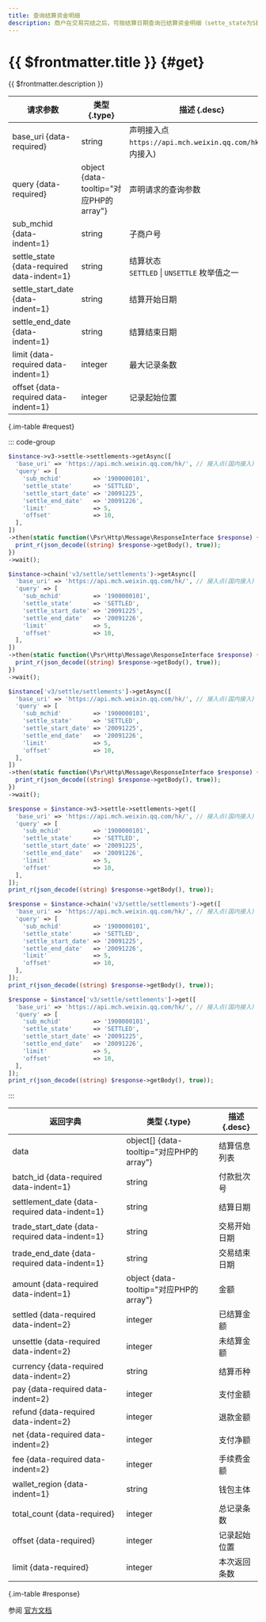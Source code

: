 ```yaml
---
title: 查询结算资金明细
description: 商户在交易完结之后，可按结算日期查询已结算资金明细（sette_state为SETTLED），也可以查询未结算资金明细（sette_state为UNSETTLE）。
---
```


# {{ $frontmatter.title }} {#get}

{{ $frontmatter.description }}

| 请求参数 | 类型 {.type} | 描述 {.desc}
| --- | --- | ---
| base_uri {data-required} | string | 声明接入点`https://api.mch.weixin.qq.com/hk/`(国内接入)
| query {data-required} | object {data-tooltip="对应PHP的array"} | 声明请求的查询参数
| sub_mchid {data-indent=1} | string | 子商户号
| settle_state {data-required data-indent=1} | string | 结算状态<br/>`SETTLED` \| `UNSETTLE` 枚举值之一
| settle_start_date {data-indent=1} | string | 结算开始日期
| settle_end_date {data-indent=1} | string | 结算结束日期
| limit {data-required data-indent=1} | integer | 最大记录条数
| offset {data-required data-indent=1} | integer | 记录起始位置

{.im-table #request}

::: code-group

```php [异步纯链式]
$instance->v3->settle->settlements->getAsync([
  'base_uri' => 'https://api.mch.weixin.qq.com/hk/', // 接入点(国内接入)
  'query' => [
    'sub_mchid'         => '1900000101',
    'settle_state'      => 'SETTLED',
    'settle_start_date' => '20091225',
    'settle_end_date'   => '20091226',
    'limit'             => 5,
    'offset'            => 10,
  ],
])
->then(static function(\Psr\Http\Message\ResponseInterface $response) {
  print_r(json_decode((string) $response->getBody(), true));
})
->wait();
```

```php [异步声明式]
$instance->chain('v3/settle/settlements')->getAsync([
  'base_uri' => 'https://api.mch.weixin.qq.com/hk/', // 接入点(国内接入)
  'query' => [
    'sub_mchid'         => '1900000101',
    'settle_state'      => 'SETTLED',
    'settle_start_date' => '20091225',
    'settle_end_date'   => '20091226',
    'limit'             => 5,
    'offset'            => 10,
  ],
])
->then(static function(\Psr\Http\Message\ResponseInterface $response) {
  print_r(json_decode((string) $response->getBody(), true));
})
->wait();
```

```php [异步属性式]
$instance['v3/settle/settlements']->getAsync([
  'base_uri' => 'https://api.mch.weixin.qq.com/hk/', // 接入点(国内接入)
  'query' => [
    'sub_mchid'         => '1900000101',
    'settle_state'      => 'SETTLED',
    'settle_start_date' => '20091225',
    'settle_end_date'   => '20091226',
    'limit'             => 5,
    'offset'            => 10,
  ],
])
->then(static function(\Psr\Http\Message\ResponseInterface $response) {
  print_r(json_decode((string) $response->getBody(), true));
})
->wait();
```

```php [同步纯链式]
$response = $instance->v3->settle->settlements->get([
  'base_uri' => 'https://api.mch.weixin.qq.com/hk/', // 接入点(国内接入)
  'query' => [
    'sub_mchid'         => '1900000101',
    'settle_state'      => 'SETTLED',
    'settle_start_date' => '20091225',
    'settle_end_date'   => '20091226',
    'limit'             => 5,
    'offset'            => 10,
  ],
]);
print_r(json_decode((string) $response->getBody(), true));
```

```php [同步声明式]
$response = $instance->chain('v3/settle/settlements')->get([
  'base_uri' => 'https://api.mch.weixin.qq.com/hk/', // 接入点(国内接入)
  'query' => [
    'sub_mchid'         => '1900000101',
    'settle_state'      => 'SETTLED',
    'settle_start_date' => '20091225',
    'settle_end_date'   => '20091226',
    'limit'             => 5,
    'offset'            => 10,
  ],
]);
print_r(json_decode((string) $response->getBody(), true));
```

```php [同步属性式]
$response = $instance['v3/settle/settlements']->get([
  'base_uri' => 'https://api.mch.weixin.qq.com/hk/', // 接入点(国内接入)
  'query' => [
    'sub_mchid'         => '1900000101',
    'settle_state'      => 'SETTLED',
    'settle_start_date' => '20091225',
    'settle_end_date'   => '20091226',
    'limit'             => 5,
    'offset'            => 10,
  ],
]);
print_r(json_decode((string) $response->getBody(), true));
```

:::

| 返回字典 | 类型 {.type} | 描述 {.desc}
| --- | --- | ---
| data | object[] {data-tooltip="对应PHP的array"} | 结算信息列表
| batch_id {data-required data-indent=1} | string | 付款批次号
| settlement_date {data-required data-indent=1} | string | 结算日期
| trade_start_date {data-required data-indent=1} | string | 交易开始日期
| trade_end_date {data-required data-indent=1} | string | 交易结束日期
| amount {data-required data-indent=1} | object {data-tooltip="对应PHP的array"} | 金额
| settled {data-required data-indent=2} | integer | 已结算金额
| unsettle {data-required data-indent=2} | integer | 未结算金额
| currency {data-required data-indent=2} | string | 结算币种
| pay {data-required data-indent=2} | integer | 支付金额
| refund {data-required data-indent=2} | integer | 退款金额
| net {data-required data-indent=2} | integer | 支付净额
| fee {data-required data-indent=2} | integer | 手续费金额
| wallet_region {data-indent=1} | string | 钱包主体
| total_count {data-required} | integer | 总记录条数
| offset {data-required} | integer | 记录起始位置
| limit {data-required} | integer | 本次返回条数

{.im-table #response}

参阅 [官方文档](https://pay.weixin.qq.com/wiki/doc/api/wxpay/ch/fusion_wallet_ch/QuickPay/chapter8_10.shtml)

